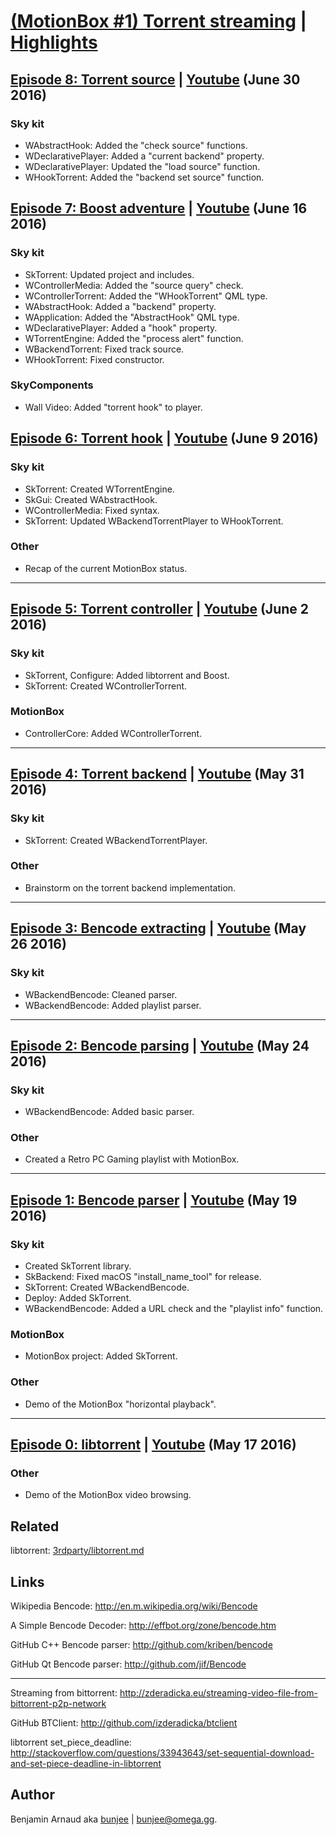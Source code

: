 # [(MotionBox #1) Torrent streaming][chapter] | [Highlights]

## [Episode 8: Torrent source][Vimeo8] | [Youtube][Youtube8] (June 30 2016)

### Sky kit
- WAbstractHook: Added the "check source" functions.
- WDeclarativePlayer: Added a "current backend" property.
- WDeclarativePlayer: Updated the "load source" function.
- WHookTorrent: Added the "backend set source" function.

## [Episode 7: Boost adventure][Vimeo7] | [Youtube][Youtube7] (June 16 2016)

### Sky kit
- SkTorrent: Updated project and includes.
- WControllerMedia: Added the "source query" check.
- WControllerTorrent: Added the "WHookTorrent" QML type.
- WAbstractHook: Added a "backend" property.
- WApplication: Added the "AbstractHook" QML type.
- WDeclarativePlayer: Added a "hook" property.
- WTorrentEngine: Added the "process alert" function.
- WBackendTorrent: Fixed track source.
- WHookTorrent: Fixed constructor.

### SkyComponents
- Wall Video: Added "torrent hook" to player.

## [Episode 6: Torrent hook][Vimeo6] | [Youtube][Youtube6] (June 9 2016)

### Sky kit
- SkTorrent: Created WTorrentEngine.
- SkGui: Created WAbstractHook.
- WControllerMedia: Fixed syntax.
- SkTorrent: Updated WBackendTorrentPlayer to WHookTorrent.

### Other
- Recap of the current MotionBox status.

---

## [Episode 5: Torrent controller][Vimeo5] | [Youtube][Youtube5] (June 2 2016)

### Sky kit
- SkTorrent, Configure: Added libtorrent and Boost.
- SkTorrent: Created WControllerTorrent.

### MotionBox
- ControllerCore: Added WControllerTorrent.

---

## [Episode 4: Torrent backend][Vimeo4] | [Youtube][Youtube4] (May 31 2016)

### Sky kit
- SkTorrent: Created WBackendTorrentPlayer.

### Other
- Brainstorm on the torrent backend implementation.

---

## [Episode 3: Bencode extracting][Vimeo3] | [Youtube][Youtube3] (May 26 2016)

### Sky kit
- WBackendBencode: Cleaned parser.
- WBackendBencode: Added playlist parser.

---

## [Episode 2: Bencode parsing][Vimeo2] | [Youtube][Youtube2] (May 24 2016)

### Sky kit
- WBackendBencode: Added basic parser.

### Other
- Created a Retro PC Gaming playlist with MotionBox.

---

## [Episode 1: Bencode parser][Vimeo1] | [Youtube][Youtube1] (May 19 2016)

### Sky kit
- Created SkTorrent library.
- SkBackend: Fixed macOS "install_name_tool" for release.
- SkTorrent: Created WBackendBencode.
- Deploy: Added SkTorrent.
- WBackendBencode: Added a URL check and the "playlist info" function.

### MotionBox
- MotionBox project: Added SkTorrent.

### Other
- Demo of the MotionBox "horizontal playback".

---

## [Episode 0: libtorrent][Vimeo0] | [Youtube][Youtube0] (May 17 2016)

### Other
- Demo of the MotionBox video browsing.


## Related

libtorrent: [3rdparty/libtorrent.md](../../3rdparty/libtorrent.md)


## Links

Wikipedia Bencode: http://en.m.wikipedia.org/wiki/Bencode

A Simple Bencode Decoder: http://effbot.org/zone/bencode.htm

GitHub C++ Bencode parser: http://github.com/kriben/bencode

GitHub Qt Bencode parser: http://github.com/jif/Bencode

---

Streaming from bittorrent: http://zderadicka.eu/streaming-video-file-from-bittorrent-p2p-network

GitHub BTClient: http://github.com/izderadicka/btclient

libtorrent set_piece_deadline: http://stackoverflow.com/questions/33943643/set-sequential-download-and-set-piece-deadline-in-libtorrent


## Author

Benjamin Arnaud aka [bunjee](http://bunjee.me) | <bunjee@omega.gg>.


[chapter]: http://omega.gg/MotionBox/chapter1

[highlights]: http://omega.gg/MotionBox/highlights1

[Twitch]: http://twitch.com/3unjee

[Vimeo0]: http://vimeo.com/167407568
[Vimeo1]: http://vimeo.com/167407750
[Vimeo2]: http://vimeo.com/167866271
[Vimeo3]: http://vimeo.com/168172110
[Vimeo4]: http://vimeo.com/168748820
[Vimeo5]: http://vimeo.com/169070028
[Vimeo6]: http://vimeo.com/169991042
[Vimeo7]: http://vimeo.com/170925932
[Vimeo8]: http://vimeo.com/172881981

[Youtube0]: http://youtu.be/3MtnuyVXH3w
[Youtube1]: http://youtu.be/kldXjA-z1bg
[Youtube2]: http://youtu.be/zYFCOrvQscY
[Youtube3]: http://youtu.be/VOKlfOA6y50
[Youtube4]: http://youtu.be/aTUhBiUG7-4
[Youtube5]: http://youtu.be/TWWFqGmgAdU
[Youtube6]: http://youtu.be/xtc-_Z7TQJc
[Youtube7]: http://youtu.be/L6sqV5_NBxU
[Youtube8]: http://youtu.be/kS19NeLs8uA
